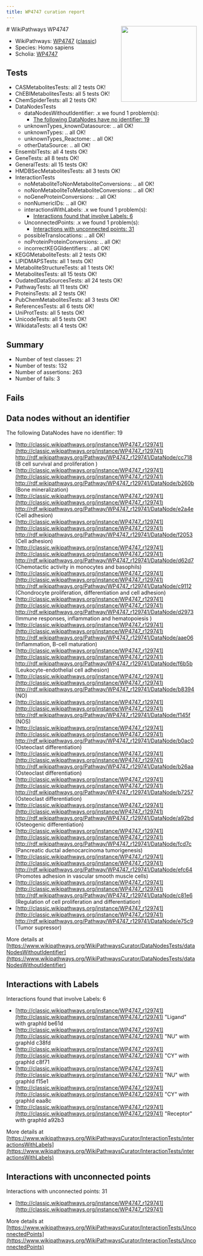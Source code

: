 ```yaml
---
title: WP4747 curation report
---
```


<img style="float: right; width: 200px" src="https://upload.wikimedia.org/wikipedia/commons/thumb/8/83/Wplogo_with_text_500.png/640px-Wplogo_with_text_500.png" />
# WikiPathways WP4747

* WikiPathways: [WP4747](https://wikipathways.org/pathways/WP4747) ([classic](https://classic.wikipathways.org/instance/WP4747))
* Species: Homo sapiens
* Scholia: [WP4747](https://scholia.toolforge.org/wikipathways/WP4747)
## Tests
* CASMetabolitesTests: all 2 tests OK!
* ChEBIMetabolitesTests: all 5 tests OK!
* ChemSpiderTests: all 2 tests OK!
* DataNodesTests
    * dataNodesWithoutIdentifier: .x we found 1 problem(s):
        * [The following DataNodes have no identifier: 19](#8792c499)
    * unknownTypes_knownDatasource: .. all OK!
    * unknownTypes: .. all OK!
    * unknownTypes_Reactome: .. all OK!
    * otherDataSource: .. all OK!
* EnsemblTests: all 4 tests OK!
* GeneTests: all 8 tests OK!
* GeneralTests: all 15 tests OK!
* HMDBSecMetabolitesTests: all 3 tests OK!
* InteractionTests
    * noMetaboliteToNonMetaboliteConversions: .. all OK!
    * noNonMetaboliteToMetaboliteConversions: .. all OK!
    * noGeneProteinConversions: .. all OK!
    * nonNumericIDs: .. all OK!
    * interactionsWithLabels: .x we found 1 problem(s):
        * [Interactions found that involve Labels: 6](#630d267d)
    * UnconnectedPoints: .x we found 1 problem(s):
        * [Interactions with unconnected points: 31](#7f1d40b6)
    * possibleTranslocations: .. all OK!
    * noProteinProteinConversions: .. all OK!
    * incorrectKEGGIdentifiers: .. all OK!
* KEGGMetaboliteTests: all 2 tests OK!
* LIPIDMAPSTests: all 1 tests OK!
* MetaboliteStructureTests: all 1 tests OK!
* MetabolitesTests: all 15 tests OK!
* OudatedDataSourcesTests: all 24 tests OK!
* PathwayTests: all 11 tests OK!
* ProteinsTests: all 2 tests OK!
* PubChemMetabolitesTests: all 3 tests OK!
* ReferencesTests: all 6 tests OK!
* UniProtTests: all 5 tests OK!
* UnicodeTests: all 5 tests OK!
* WikidataTests: all 4 tests OK!


## Summary

* Number of test classes: 21
* Number of tests: 132
* Number of assertions: 263
* Number of fails: 3

## Fails

<a name="8792c499" />

## Data nodes without an identifier

The following DataNodes have no identifier: 19

* [http://classic.wikipathways.org/instance/WP4747_r129741](http://classic.wikipathways.org/instance/WP4747_r129741) http://rdf.wikipathways.org/Pathway/WP4747_r129741/DataNode/cc718 (B cell survival
and proliferation )
* [http://classic.wikipathways.org/instance/WP4747_r129741](http://classic.wikipathways.org/instance/WP4747_r129741) http://rdf.wikipathways.org/Pathway/WP4747_r129741/DataNode/b260b (Bone mineralization)
* [http://classic.wikipathways.org/instance/WP4747_r129741](http://classic.wikipathways.org/instance/WP4747_r129741) http://rdf.wikipathways.org/Pathway/WP4747_r129741/DataNode/e2a4e (Cell adhesion)
* [http://classic.wikipathways.org/instance/WP4747_r129741](http://classic.wikipathways.org/instance/WP4747_r129741) http://rdf.wikipathways.org/Pathway/WP4747_r129741/DataNode/f2053 (Cell adhesion)
* [http://classic.wikipathways.org/instance/WP4747_r129741](http://classic.wikipathways.org/instance/WP4747_r129741) http://rdf.wikipathways.org/Pathway/WP4747_r129741/DataNode/d62d7 (Chemotactic activity in
 monocytes and basophils)
* [http://classic.wikipathways.org/instance/WP4747_r129741](http://classic.wikipathways.org/instance/WP4747_r129741) http://rdf.wikipathways.org/Pathway/WP4747_r129741/DataNode/c9112 (Chondrocyte proliferation, 
differentiation and 
cell adhesion)
* [http://classic.wikipathways.org/instance/WP4747_r129741](http://classic.wikipathways.org/instance/WP4747_r129741) http://rdf.wikipathways.org/Pathway/WP4747_r129741/DataNode/d2973 (Immune responses,
inflammation
and hematopoiesis )
* [http://classic.wikipathways.org/instance/WP4747_r129741](http://classic.wikipathways.org/instance/WP4747_r129741) http://rdf.wikipathways.org/Pathway/WP4747_r129741/DataNode/aae06 (Inflammation, 
B-cell maturation)
* [http://classic.wikipathways.org/instance/WP4747_r129741](http://classic.wikipathways.org/instance/WP4747_r129741) http://rdf.wikipathways.org/Pathway/WP4747_r129741/DataNode/f6b5b (Leukocyte-endothelial
 cell adhesion)
* [http://classic.wikipathways.org/instance/WP4747_r129741](http://classic.wikipathways.org/instance/WP4747_r129741) http://rdf.wikipathways.org/Pathway/WP4747_r129741/DataNode/b8394 (NO)
* [http://classic.wikipathways.org/instance/WP4747_r129741](http://classic.wikipathways.org/instance/WP4747_r129741) http://rdf.wikipathways.org/Pathway/WP4747_r129741/DataNode/f145f (NOS)
* [http://classic.wikipathways.org/instance/WP4747_r129741](http://classic.wikipathways.org/instance/WP4747_r129741) http://rdf.wikipathways.org/Pathway/WP4747_r129741/DataNode/b0ac0 (Osteoclast
differentiation)
* [http://classic.wikipathways.org/instance/WP4747_r129741](http://classic.wikipathways.org/instance/WP4747_r129741) http://rdf.wikipathways.org/Pathway/WP4747_r129741/DataNode/b26aa (Osteoclast
differentiation)
* [http://classic.wikipathways.org/instance/WP4747_r129741](http://classic.wikipathways.org/instance/WP4747_r129741) http://rdf.wikipathways.org/Pathway/WP4747_r129741/DataNode/b7257 (Osteoclast
differentiation)
* [http://classic.wikipathways.org/instance/WP4747_r129741](http://classic.wikipathways.org/instance/WP4747_r129741) http://rdf.wikipathways.org/Pathway/WP4747_r129741/DataNode/a92bd (Osteogenic differentiation)
* [http://classic.wikipathways.org/instance/WP4747_r129741](http://classic.wikipathways.org/instance/WP4747_r129741) http://rdf.wikipathways.org/Pathway/WP4747_r129741/DataNode/fcd7c (Pancreatic ductal
 adenocarcinoma
tumorigenesis)
* [http://classic.wikipathways.org/instance/WP4747_r129741](http://classic.wikipathways.org/instance/WP4747_r129741) http://rdf.wikipathways.org/Pathway/WP4747_r129741/DataNode/efc64 (Promotes adhesion
 in vascular smooth
 muscle cells)
* [http://classic.wikipathways.org/instance/WP4747_r129741](http://classic.wikipathways.org/instance/WP4747_r129741) http://rdf.wikipathways.org/Pathway/WP4747_r129741/DataNode/c81e6 (Regulation of 
cell proliferation
 and differentiation)
* [http://classic.wikipathways.org/instance/WP4747_r129741](http://classic.wikipathways.org/instance/WP4747_r129741) http://rdf.wikipathways.org/Pathway/WP4747_r129741/DataNode/e75c9 (Tumor supressor)


More details at [https://www.wikipathways.org/WikiPathwaysCurator/DataNodesTests/dataNodesWithoutIdentifier](https://www.wikipathways.org/WikiPathwaysCurator/DataNodesTests/dataNodesWithoutIdentifier)

<a name="630d267d" />

## Interactions with Labels

Interactions found that involve Labels: 6

* [http://classic.wikipathways.org/instance/WP4747_r129741](http://classic.wikipathways.org/instance/WP4747_r129741) "Ligand" with graphId be61d
* [http://classic.wikipathways.org/instance/WP4747_r129741](http://classic.wikipathways.org/instance/WP4747_r129741) "NU" with graphId c38fd
* [http://classic.wikipathways.org/instance/WP4747_r129741](http://classic.wikipathways.org/instance/WP4747_r129741) "CY" with graphId c8f71
* [http://classic.wikipathways.org/instance/WP4747_r129741](http://classic.wikipathways.org/instance/WP4747_r129741) "NU" with graphId f15e1
* [http://classic.wikipathways.org/instance/WP4747_r129741](http://classic.wikipathways.org/instance/WP4747_r129741) "CY" with graphId eaa8c
* [http://classic.wikipathways.org/instance/WP4747_r129741](http://classic.wikipathways.org/instance/WP4747_r129741) "Receptor" with graphId a92b3


More details at [https://www.wikipathways.org/WikiPathwaysCurator/InteractionTests/interactionsWithLabels](https://www.wikipathways.org/WikiPathwaysCurator/InteractionTests/interactionsWithLabels)

<a name="7f1d40b6" />

## Interactions with unconnected points

Interactions with unconnected points: 31

* [http://classic.wikipathways.org/instance/WP4747_r129741](http://classic.wikipathways.org/instance/WP4747_r129741)


More details at [https://www.wikipathways.org/WikiPathwaysCurator/InteractionTests/UnconnectedPoints](https://www.wikipathways.org/WikiPathwaysCurator/InteractionTests/UnconnectedPoints)

